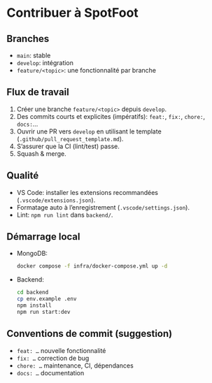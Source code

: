 # Contribuer à SpotFoot

## Branches
- `main`: stable
- `develop`: intégration
- `feature/<topic>`: une fonctionnalité par branche

## Flux de travail
1. Créer une branche `feature/<topic>` depuis `develop`.
2. Des commits courts et explicites (impératifs): `feat:`, `fix:`, `chore:`, `docs:`…
3. Ouvrir une PR vers `develop` en utilisant le template (`.github/pull_request_template.md`).
4. S’assurer que la CI (lint/test) passe.
5. Squash & merge.

## Qualité
- VS Code: installer les extensions recommandées (`.vscode/extensions.json`).
- Formatage auto à l’enregistrement (`.vscode/settings.json`).
- Lint: `npm run lint` dans `backend/`.

## Démarrage local
- MongoDB:
  ```bash
  docker compose -f infra/docker-compose.yml up -d
  ```
- Backend:
  ```bash
  cd backend
  cp env.example .env
  npm install
  npm run start:dev
  ```

## Conventions de commit (suggestion)
- `feat: …` nouvelle fonctionnalité
- `fix: …` correction de bug
- `chore: …` maintenance, CI, dépendances
- `docs: …` documentation
